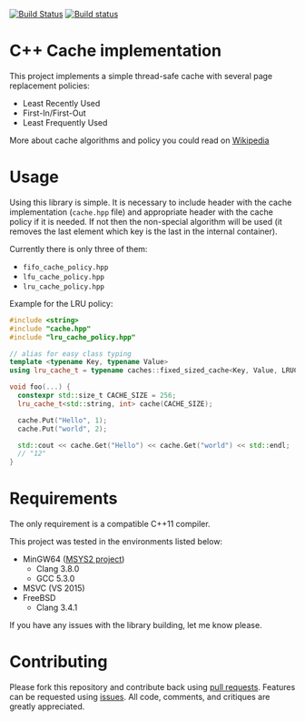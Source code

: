 [![Build Status](https://travis-ci.org/vpetrigo/caches.svg?branch=master)](https://travis-ci.org/vpetrigo/caches)
[![Build status](https://ci.appveyor.com/api/projects/status/5tcwwry337fbjgcb/branch/master?svg=true)](https://ci.appveyor.com/project/vpetrigo/caches/branch/master)

# C++ Cache implementation

This project implements a simple thread-safe cache with several page replacement policies:

  * Least Recently Used
  * First-In/First-Out
  * Least Frequently Used

More about cache algorithms and policy you could read on [Wikipedia](https://en.wikipedia.org/wiki/Cache_algorithms)

# Usage

Using this library is simple. It is necessary to include header with the cache implementation (`cache.hpp` file) 
and appropriate header with the cache policy if it is needed. If not then the non-special algorithm will be used (it removes
the last element which key is the last in the internal container).

Currently there is only three of them:

  * `fifo_cache_policy.hpp`
  * `lfu_cache_policy.hpp`
  * `lru_cache_policy.hpp`

Example for the LRU policy:

```cpp
#include <string>
#include "cache.hpp"
#include "lru_cache_policy.hpp"

// alias for easy class typing
template <typename Key, typename Value>
using lru_cache_t = typename caches::fixed_sized_cache<Key, Value, LRUCachePolicy<Key>>;

void foo(...) {
  constexpr std::size_t CACHE_SIZE = 256;
  lru_cache_t<std::string, int> cache(CACHE_SIZE);

  cache.Put("Hello", 1);
  cache.Put("world", 2);

  std::cout << cache.Get("Hello") << cache.Get("world") << std::endl;
  // "12"
}
```

# Requirements

The only requirement is a compatible C++11 compiler.

This project was tested in the environments listed below:

  * MinGW64 ([MSYS2 project](https://msys2.github.io/))
    * Clang 3.8.0
    * GCC 5.3.0
  * MSVC (VS 2015)
  * FreeBSD
    * Clang 3.4.1

If you have any issues with the library building, let me know please.

# Contributing

Please fork this repository and contribute back using [pull requests](https://github.com/vpetrigo/caches/pulls). 
Features can be requested using [issues](https://github.com/vpetrigo/caches/issues). All code, comments, and 
critiques are greatly appreciated.
